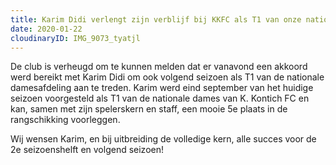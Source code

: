 ```yaml
---
title: Karim Didi verlengt zijn verblijf bij KKFC als T1 van onze nationale dames!
date: 2020-01-22
cloudinaryID: IMG_9073_tyatjl
---
```


De club is verheugd om te kunnen melden dat er vanavond een akkoord werd bereikt met Karim Didi om ook volgend seizoen als T1 van de nationale damesafdeling aan te treden. Karim werd eind september van het huidige seizoen voorgesteld als T1 van de nationale dames van K. Kontich FC en kan, samen met zijn spelerskern en staff, een mooie 5e plaats in de rangschikking voorleggen.

Wij wensen Karim, en bij uitbreiding de volledige kern, alle succes voor de 2e seizoenshelft en volgend seizoen!
